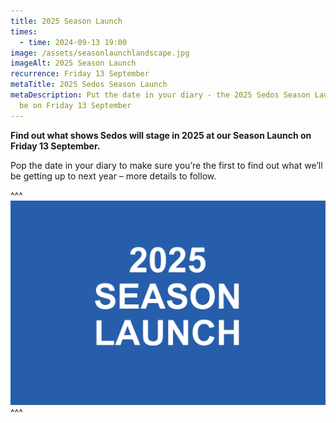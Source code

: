 ```yaml
---
title: 2025 Season Launch
times:
  - time: 2024-09-13 19:00
image: /assets/seasonlaunchlandscape.jpg
imageAlt: 2025 Season Launch
recurrence: Friday 13 September
metaTitle: 2025 Sedos Season Launch
metaDescription: Put the date in your diary - the 2025 Sedos Season Launch will
  be on Friday 13 September
---
```

**Find out what shows Sedos will stage in 2025 at our Season Launch on Friday 13 September.**

Pop the date in your diary to make sure you’re the first to find out what we’ll be getting up to next year – more details to follow.

^^^
![2025 Season Launch](/assets/seasonlaunchlandscape.jpg)
^^^